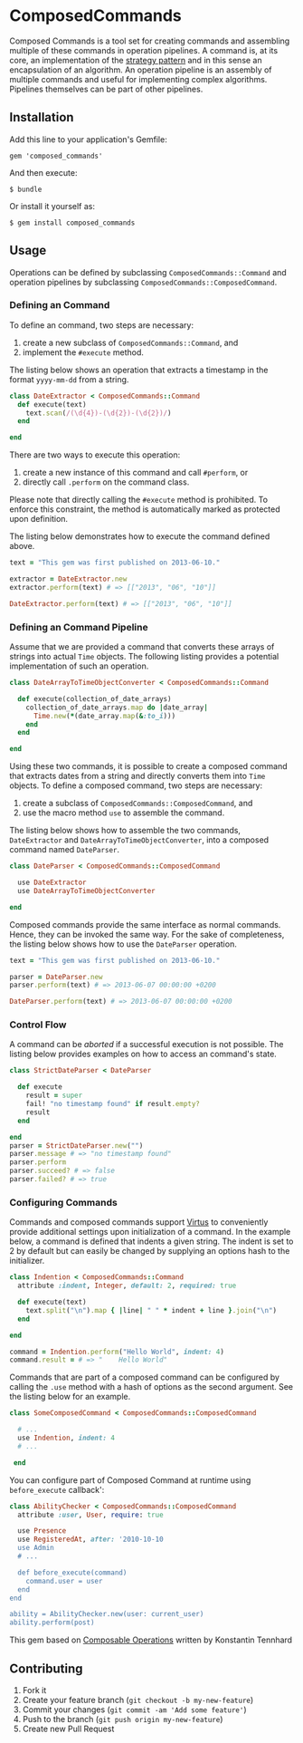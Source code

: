 # ComposedCommands

Composed Commands is a tool set for creating commands and assembling
multiple of these commands in operation pipelines. A command is, at its
core, an implementation of the [strategy
pattern](http://en.wikipedia.org/wiki/Strategy_pattern) and in this sense an
encapsulation of an algorithm. An operation pipeline is an assembly of multiple
commands and useful for implementing complex algorithms. Pipelines themselves
can be part of other pipelines.

## Installation

Add this line to your application's Gemfile:

    gem 'composed_commands'

And then execute:

    $ bundle

Or install it yourself as:

    $ gem install composed_commands

## Usage

Operations can be defined by subclassing `ComposedCommands::Command` and
operation pipelines by subclassing `ComposedCommands::ComposedCommand`.

### Defining an Command

To define an command, two steps are necessary:

1. create a new subclass of `ComposedCommands::Command`, and
2. implement the `#execute` method.

The listing below shows an operation that extracts a timestamp in the format
`yyyy-mm-dd` from a string.

```ruby
class DateExtractor < ComposedCommands::Command
  def execute(text)
    text.scan(/(\d{4})-(\d{2})-(\d{2})/)
  end

end
```

There are two ways to execute this operation:

1. create a new instance of this command and call `#perform`, or
2. directly call `.perform` on the command class.

Please note that directly calling the `#execute`
method is prohibited. To enforce this constraint, the method is automatically
marked as protected upon definition.

The listing below demonstrates how to execute the command defined above.

```ruby
text = "This gem was first published on 2013-06-10."

extractor = DateExtractor.new
extractor.perform(text) # => [["2013", "06", "10"]]

DateExtractor.perform(text) # => [["2013", "06", "10"]]
```

### Defining an Command Pipeline

Assume that we are provided a command that converts these arrays of strings
into actual `Time` objects. The following listing provides a potential
implementation of such an operation.

```ruby
class DateArrayToTimeObjectConverter < ComposedCommands::Command

  def execute(collection_of_date_arrays)
    collection_of_date_arrays.map do |date_array|
      Time.new(*(date_array.map(&:to_i)))
    end
  end

end
```

Using these two commands, it is possible to create a composed command that
extracts dates from a string and directly converts them into `Time` objects. To
define a composed command, two steps are necessary:

1. create a subclass of `ComposedCommands::ComposedCommand`, and
2. use the macro method `use` to assemble the command.

The listing below shows how to assemble the two commands, `DateExtractor` and
`DateArrayToTimeObjectConverter`, into a composed command named `DateParser`.

```ruby
class DateParser < ComposedCommands::ComposedCommand

  use DateExtractor
  use DateArrayToTimeObjectConverter

end
```

Composed commands provide the same interface as normal commands. Hence,
they can be invoked the same way. For the sake of completeness, the listing
below shows how to use the `DateParser` operation.

```ruby
text = "This gem was first published on 2013-06-10."

parser = DateParser.new
parser.perform(text) # => 2013-06-07 00:00:00 +0200

DateParser.perform(text) # => 2013-06-07 00:00:00 +0200
```

### Control Flow

A command can be *aborted* if a successful execution is not
possible. The listing below provides examples on how to access an command's state.

```ruby
class StrictDateParser < DateParser

  def execute
    result = super
    fail! "no timestamp found" if result.empty?
    result
  end

end
parser = StrictDateParser.new("")
parser.message # => "no timestamp found"
parser.perform
parser.succeed? # => false
parser.failed? # => true
```

### Configuring Commands

Commands and composed commands support
[Virtus](https://github.com/solnic/virtus) to conveniently
provide additional settings upon initialization of a command. In the
example below, a command is defined that indents a given string. The indent
is set to 2 by default but can easily be changed by supplying an options hash
to the initializer.

```ruby
class Indention < ComposedCommands::Command
  attribute :indent, Integer, default: 2, required: true

  def execute(text)
    text.split("\n").map { |line| " " * indent + line }.join("\n")
  end

end

command = Indention.perform("Hello World", indent: 4)
command.result = # => "    Hello World"
```

Commands that are part of a composed command can be configured by calling
the `.use` method with a hash of options as the second argument. See the
listing below for an example.

```ruby
class SomeComposedCommand < ComposedCommands::ComposedCommand

  # ...
  use Indention, indent: 4
  # ...

 end
```

You can configure part of Composed Command at runtime using `before_execute` callback':

```ruby
class AbilityChecker < ComposedCommands::ComposedCommand
  attribute :user, User, require: true

  use Presence
  use RegisteredAt, after: '2010-10-10
  use Admin
  # ...

  def before_execute(command)
    command.user = user
  end
end

ability = AbilityChecker.new(user: current_user)
ability.perform(post)
```

This gem based on [Composable Operations](https://github.com/t6d/composable_operations) written by Konstantin Tennhard

## Contributing

1. Fork it
2. Create your feature branch (`git checkout -b my-new-feature`)
3. Commit your changes (`git commit -am 'Add some feature'`)
4. Push to the branch (`git push origin my-new-feature`)
5. Create new Pull Request
